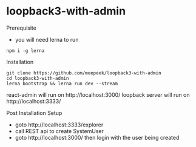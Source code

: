 # loopback3-with-admin

Prerequisite
- you will need lerna to run
```
npm i -g lerna
```

Installation
```
git clone https://github.com/meepeek/loopback3-with-admin
cd loopback3-with-admin
lerna bootstrap && lerna run dev --stream
```

react-admin will run on http://localhost:3000/
loopback server will run on http://localhost:3333/

Post Installation Setup
- goto http://localhost:3333/explorer
- call REST api to create SystemUser
- goto http://localhost:3000/ then login with the user being created
